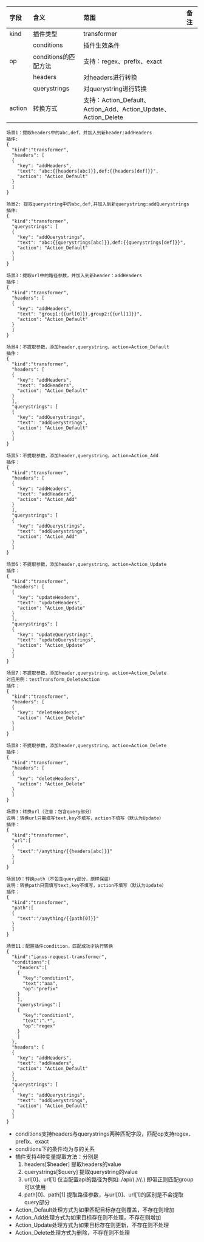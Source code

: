 | 字段     | 含义              | 范围                                                       | 备注 |
|:-------|:----------------|:---------------------------------------------------------|:---|
| kind   | 插件类型            | transformer                                              |    |
|        | conditions      | 插件生效条件                                                   |    |
| op     | conditions的匹配方法 | 支持：regex、prefix、exact                                    |    |
|        | headers         | 对headers进行转换                                             |    |
|        | querystrings    | 对querystring进行转换                                         |    |
| action | 转换方式            | 支持：Action_Default、Action_Add、Action_Update、Action_Delete |    |

```
场景1：提取headers中的abc,def，并加入到新header:addHeaders
插件:
{
  "kind":"transformer",
  "headers": [
  {
    "key": "addHeaders",
    "text": "abc:{{headers[abc]}},def:{{headers[def]}}",
    "action": "Action_Default"
  }
  ]
}
```
```
场景2: 提取querystring中的abc,def,并加入到新querystring:addQuerystrings
插件:
{
  "kind":"transformer",
  "querystrings": [
  {
    "key": "addQuerystrings",
    "text": "abc:{{querystrings[abc]}},def:{{querystrings[def]}}",
    "action": "Action_Default"
  }
  ]
}
```
```
场景3：提取url中的路径参数，并加入到新header：addHeaders
插件：
{
  "kind":"transformer",
  "headers": [
  {
    "key": "addHeaders",
    "text": "group1:{{url[0]}},group2:{{url[1]}}",
    "action": "Action_Default"
  }
  ]
}
```
```
场景4：不提取参数，添加header,querystring，action=Action_Default
插件：
{
  "kind":"transformer",
  "headers": [
  {
    "key": "addHeaders",
    "text": "addHeaders",
    "action": "Action_Default"
  }
  ],
  "querystrings": [
  {
    "key": "addQuerystrings",
    "text": "addQuerystrings",
    "action": "Action_Default"
  }
  ]
}
```

```
场景5：不提取参数，添加header,querystring，action=Action_Add
插件：
{
  "kind":"transformer",
  "headers": [
  {
    "key": "addHeaders",
    "text": "addHeaders",
    "action": "Action_Add"
  }
  ],
  "querystrings": [
  {
    "key": "addQuerystrings",
    "text": "addQuerystrings",
    "action": "Action_Add"
  }
  ]
}
```
```
场景6：不提取参数，添加header,querystring，action=Action_Update
插件：
{
  "kind":"transformer",
  "headers": [
  {
    "key": "updateHeaders",
    "text": "updateHeaders",
    "action": "Action_Update"
  }
  ],
  "querystrings": [
  {
    "key": "updateQuerystrings",
    "text": "updateQuerystrings",
    "action": "Action_Update"
  }
  ]
}
```
```
场景7：不提取参数，添加header,querystring，action=Action_Delete
对应用例：testTransform_DeleteAction
插件：
{
  "kind":"transformer",
  "headers": [
  {
    "key": "deleteHeaders",
    "action": "Action_Delete"
  }
  ]
}
```
```
场景8：不提取参数，添加header,querystring，action=Action_Delete
插件：
{
  "kind":"transformer",
  "headers": [
  {
    "key": "deleteHeaders",
    "action": "Action_Delete"
  }
  ]
}
```
```
场景9：转换url（注意：包含query部分）
说明：转换url只需填写text,key不填写，action不填写（默认为Update）
插件：
{
  "kind":"transformer",
  "url":[
  {
    "text":"/anything/{{headers[abc]}}"
  }
  ]
}
```
```
场景10：转换path（不包含query部分，原样保留）
说明：转换path只需填写text,key不填写，action不填写（默认为Update）
插件：
{
  "kind":"transformer",
  "path":[
  {
    "text":"/anything/{{path[0]}}"
  }
  ]
}
```
```
场景11：配置插件condition，匹配成功才执行转换
{
  "kind":"ianus-request-transformer",
  "conditions":{
    "headers":[
    {
      "key":"condition1",
      "text":"aaa",
      "op":"prefix"
    }
    ],
    "querystrings":[
    {
      "key":"condition1",
      "text":".*",
      "op":"regex"
    }
    ]
  },
  "headers": [
  {
    "key": "addHeaders",
    "text": "addHeaders",
    "action": "Action_Default"
  }
  ],
  "querystrings": [
  {
    "key": "addQuerystrings",
    "text": "addQuerystrings",
    "action": "Action_Default"
  }
  ]
}
```

- conditions支持headers与querystrings两种匹配字段，匹配op支持regex、prefix、exact
- conditions下的条件均为与的关系
- 插件支持4种变量提取方法：分别是
    1. headers[$header] 提取headers的value
    2. querystrings[$query] 提取querystring的value
    3. url[0]、url[1] 仅当配置api的路径为例如: /api/(.*)/(.*) 即带正则匹配group可以使用
    4. path[0]、path[1] 提取路径参数，与url[0]、url[1]的区别是不会提取query部分
- Action_Default处理方式为如果匹配目标存在则覆盖，不存在则增加
- Action_Add处理方式为如果目标存在则不处理，不存在则增加
- Action_Update处理方式为如果目标存在则更新，不存在则不处理
- Action_Delete处理方式为删除，不存在则不处理